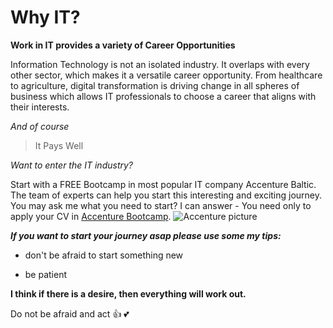 # Why IT?
**Work in IT provides a variety of Career Opportunities**

Information Technology is not an isolated industry. It overlaps with every other sector, which makes it a versatile career opportunity. From healthcare to agriculture, digital transformation is driving change in all spheres of business which allows IT professionals to choose a career that aligns with their interests.

*And of course*
>It Pays Well

_Want to enter the IT industry?_

Start with a FREE Bootcamp in most popular IT company Accenture Baltic. The team of experts can help you start this interesting and exciting journey. You may ask me what you need to start? I can answer - You need only to apply your CV in [Accenture Bootcamp](https://bootcamp.lv).
![Accenture picture](https://www.google.com/url?sa=i&url=https%3A%2F%2Fwww.savethechildren.org%2Fus%2Fabout-us%2Fbecome-a-partner%2Fcorporations%2Faccenture&psig=AOvVaw2Md1yrJnOX2Odc_cg6xMTC&ust=1639488024895000&source=images&cd=vfe&ved=0CAsQjRxqFwoTCMjuof3u4PQCFQAAAAAdAAAAABAD)

***If you want to start your journey asap please use some my tips:***

* don't be afraid to start something new 

* be patient

**I think if there is a desire, then everything will work out.** 

Do not be afraid and act :+1: :two_hearts:

